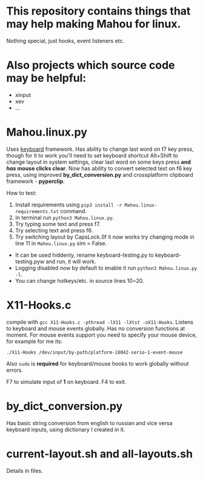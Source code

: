 # This repository contains things that may help making Mahou for linux.

Nothing special, just hooks, event listeners etc.

# Also projects which source code may be helpful:

- xinput
- xev
- ...

# Mahou.linux.py

Uses [keyboard](https://github.com/boppreh/keyboard) framework.
Has ability to change last word on f7 key press, though for it to work you'll need to set keyboard shortcut Alt+Shift to change layout in system settings, clear last word on some keys press **and _has_ mouse clicks clear**.
Now has ability to convert selected text on f6 key press, using improved **by_dict_conversion.py** and crossplatform clipboard framework - **pyperclip**.

How to test: 

1. Install requirements using `pip3 install -r Mahou.linux-requirements.txt` command.
2. In terminal run `python3 Mahou.linux.py`.
3. Try typing some text and press f7.
4. Try selecting text and press f6.
5. Try switching layout by CapsLock.(If it now works try changing mode in line 11 in `Mahou.linux.py` sim = False.

- It can be used hiddenly, rename keyboard-testing.py to keyboard-testing.pyw and run, it will work.
- Logging disabled now by default to enable it run `python3 Mahou.linux.py -l`.
- You can change hotkeys/etc. in source lines 10\~20.

# X11-Hooks.c

compile with `gcc X11-Hooks.c -pthread -lX11 -lXtst -oX11-Hooks`.
Listens to keyboard and mouse events globally. Has no conversion functions at moment. 
For mouse events support you need to specify your mouse device, for example for me its:
```
./X11-Hooks /dev/input/by-path/platform-i8042-serio-1-event-mouse
```
Also `sudo` is **required** for keyboard/mouse hooks to work globally without errors.

F7 to simulate input of **1** on keyboard. F4 to exit.

# by_dict_conversion.py

Has basic string conversion from english to russian and vice versa keyboard inputs, using dictionary I created in it. 

# current-layout.sh and all-layouts.sh

Details in files.

